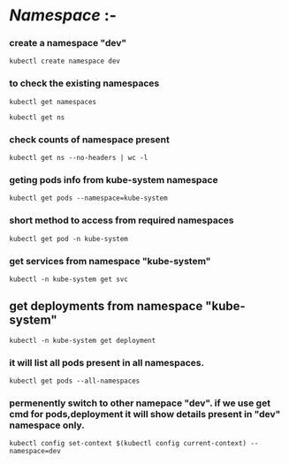 # *Namespace* :-

### create a namespace "dev"
```
kubectl create namespace dev		
```
### to check the existing namespaces
```
kubectl get namespaces		
```
```
kubectl get ns
```

### check counts of namespace present
```
kubectl get ns --no-headers | wc -l		
```

### geting pods info from kube-system namespace
```
kubectl get pods --namespace=kube-system		
```

### short method to access from required namespaces
```
kubectl get pod	-n kube-system		
```

### get services from namespace "kube-system"
```
kubectl -n kube-system get svc		
```

## get deployments from namespace "kube-system"
```
kubectl -n kube-system get deployment 
```

### it will list all pods present in all namespaces.
```
kubectl get pods --all-namespaces	
```

### permenently switch to other namepace "dev". if we use get cmd for pods,deployment it will show details present in "dev" namespace only.
```
kubectl config set-context $(kubectl config current-context) --namespace=dev		
```